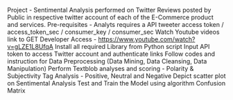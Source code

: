 Project - Sentimental Analysis performed on Twitter Reviews posted by Public in respective twitter account of each of the E-Commerce product and services.
Pre-requisites - Analyts requires a API tweeter access token / access_token_sec / consumer_key / consumer_sec 
Watch Youtube videos link to GET Developer Access - https://www.youtube.com/watch?v=gLZE1L8UfqA
Install all required Library from Python script
Input API token to access Twitter account and authenticate links
Follow codes and instruction for Data Preprocessing (Data Mining, Data Cleansing, Data Manipulation) 
Perform Textblob analyses and scoring - Polarity & Subjectivity
Tag Analysis - Positive, Neutral and Negative
Depict scatter plot on Sentimental Analysis
Test and Train the Model using algorithm
Confusion Matrix
